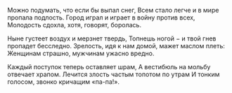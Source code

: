 Можно подумать, что если бы выпал снег,
Всем стало легче и в мире пропала подлость.
Город играл и играет в войну против всех,
Молодость сдохла, хотя, говорят, боролась.

Ныне густеет воздух и мерзнет твердь,
Топнешь ногой − и твой гнев пропадет бесследно.
Зрелость, идя к нам домой, мажет маслом плеть:
Женщинам страшно, мужчинам ужасно вредно.

Каждый поступок теперь оставляет шрам,
А вестибюль на мольбу отвечает храпом.
Лечится злость частым топотом по утрам
И тонким голосом, звонко кричащим «па-па!».